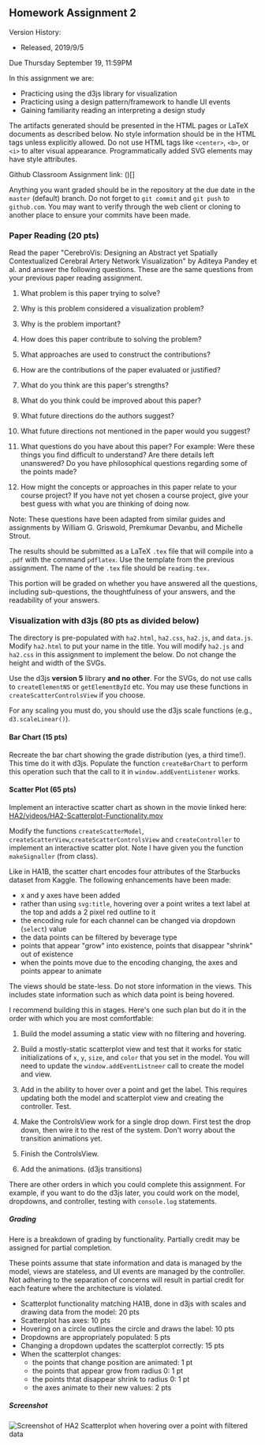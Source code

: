 ## Homework Assignment 2

Version History: 

- Released, 2019/9/5


Due Thursday September 19, 11:59PM

In this assignment we are:

- Practicing using the d3js library for visualization
- Practicing using a design pattern/framework to handle UI events
- Gaining familiarity reading an interpreting a design study


The artifacts generated should be presented in the HTML pages or LaTeX
documents as described below. No style information should be in the HTML tags
unless explicitly allowed. Do not use HTML tags like `<center>`, `<b>`, or
`<i>` to alter visual appearance.  Programmatically added SVG elements may
have style attributes.

Github Classroom Assignment link: ()[]

Anything you want graded should be in the repository at the due date in the
`master` (default) branch. Do not forget to `git commit` and `git push` to
`github.com`. You may want to verify through the web client or cloning to
another place to ensure your commits have been made.

### Paper Reading (20 pts)

Read the paper "CerebroVis: Designing an Abstract yet Spatially Contextualized
Cerebral Artery Network Visualization" by Aditeya Pandey et al. and answer the
following questions. These are the same questions from your previous paper
reading assignment.

1. What problem is this paper trying to solve?

2. Why is this problem considered a visualization problem?

3. Why is the problem important?

4. How does this paper contribute to solving the problem? 

5. What approaches are used to construct the contributions?

6. How are the contributions of the paper evaluated or justified? 

7. What do you think are this paper's strengths? 

8. What do you think could be improved about this paper?

9. What future directions do the authors suggest? 

10. What future directions not mentioned in the paper would you suggest?

11. What questions do you have about this paper? For example: Were these things
   you find difficult to understand? Are there details left unanswered? Do you
have philosophical questions regarding some of the points made?

12. How might the concepts or approaches in this paper relate to your course
   project? If you have not yet chosen a course project, give your best guess
with what you are thinking of doing now.

Note: These questions have been adapted from similar guides and assignments by
William G.  Griswold, Premkumar Devanbu, and Michelle Strout.

The results should be submitted as a LaTeX `.tex` file that will compile into
a `.pdf` with the command `pdflatex`. Use the template from the previous
assignment. The name of the `.tex` file should be `reading.tex.`

This portion will be graded on whether you have answered all the questions,
including sub-questions, the thoughtfulness of your answers, and the
readability of your answers.


### Visualization with d3js (80 pts as divided below) 

The directory  is pre-populated with  `ha2.html`, `ha2.css`, `ha2.js`, and
`data.js`. Modify `ha2.html` to put your name in the title. You will modify
`ha2.js` and `ha2.css` in this assignment to implement the below. Do not
change the height and width of the SVGs. 

Use the d3js **version 5** library **and no other**. For the SVGs, do not use
calls to `createElementNS` or `getElementById` etc. You may use these
functions in `createScatterControlsView` if you choose. 

For any scaling you must do, you should use the d3js scale functions (e.g.,
`d3.scaleLinear()`).

#### Bar Chart (15 pts)

Recreate the bar chart showing the grade distribution (yes, a third time!).
This time do it with d3js.  Populate the function `createBarChart` to perform
this operation such that the call to it in `window.addEventListener` works.

#### Scatter Plot (65 pts)

Implement an interactive scatter chart as shown in the movie linked here:
[HA2/videos/HA2-Scatterplot-Functionality.mov](HA2/videos/HA2-Scatterplot-Functionality.mov)

Modify the functions `createScatterModel`,
`createScatterView`,`createScatterControlsView` and `createController` to
implement an interactive scatter plot. Note I have given you the function
`makeSignaller` (from class).

Like in HA1B, the scatter chart encodes four attributes of the Starbucks
dataset from Kaggle. The following enhancements have been made:

- x and y axes have been added
- rather than using `svg:title`, hovering over a point writes a text label at
  the top and adds a 2 pixel red outline to it
- the encoding rule for each channel can be changed via dropdown (`select`) value
- the data points can be filtered by beverage type
- points that appear "grow" into existence, points that disappear "shrink" out
  of existence
- when the points move due to the encoding changing, the axes and points
  appear to animate

The views should be state-less. Do not store information in the views. This
includes state information such as which data point is being hovered.

I recommend building this in stages. Here's one such plan but do it in the
order with which you are most comfortfable:

1. Build the model assuming a static view with no filtering and hovering.

2. Build a mostly-static scatterplot view and test that it works for static
   initializations of  `x`, `y`, `size`, and `color` that you set in the
   model. You will need to update the `window.addEventListneer` call to create
   the model and view.

3. Add in the ability to hover over a point and get the label. This requires
   updating both the model and scatterplot view and creating the controller.
   Test.

4. Make the ControlsView work for a single drop down. First test the drop
   down, then wire it to the rest of the system. Don't worry about the
   transition animations yet.

5. Finish the ControlsView.

6. Add the animations. (d3js transitions)

There are other orders in which you could complete this assignment. For
example, if you want to do the d3js later, you could work on the model,
dropdowns, and controller, testing with `console.log` statements.

##### Grading

Here is a breakdown of grading by functionality. Partially credit may be
assigned for partial completion.

These points assume that state information and data is managed by the model,
views are stateless, and UI events are managed by the controller. Not adhering
to the separation of concerns will result in partial credit for each feature
where the architecture is violated.

- Scatterplot functionality matching HA1B, done in d3js with scales and
  drawing data from the model: 20 pts
- Scatterplot has axes: 10 pts
- Hovering on a circle outlines the circle and draws the label: 10 pts
- Dropdowns are appropriately populated: 5 pts
- Changing a dropdown updates the scatterplot correctly: 15 pts
- When the scatterplot changes:
  - the points that change position are animated: 1 pt
  - the points that appear grow from radius 0: 1 pt
  - the points thtat disappear shrink to radius 0: 1 pt
  - the axes animate to their new values: 2 pts


##### Screenshot

![Screenshot of HA2 Scatterplot when hovering over a point with filtered
data](HA2/images/HA2-Scatterplot.png)
